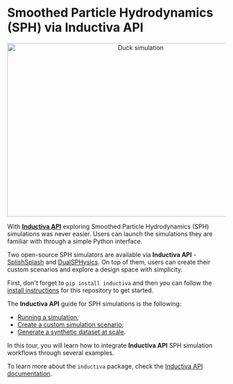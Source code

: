 # Smoothed Particle Hydrodynamics (SPH) via Inductiva API

<div align="center">
<img src="/assets/duck.gif" width=600 height=400 alt="Duck simulation">
</div>


With [**Inductiva API**](https://github.com/inductiva/inductiva/tree/main) exploring Smoothed Particle Hydrodynamics (SPH) simulations was never easier. Users can launch the simulations they are familiar with through a simple Python interface. 

Two open-source SPH simulators are available via **Inductiva API** - [SplishSplash](https://github.com/inductiva/inductiva/wiki/SPlisHSPlasH) and [DualSPHysics](https://github.com/inductiva/inductiva/wiki/DualSPHysics). On top of them, users can create their custom scenarios and explore a design space with simplicity.

First, don't forget to `pip install inductiva` and then you can follow the [install instructions](INSTALL.md) for this repository to get started.

The **Inductiva API** guide for SPH simulations is the following:
- [Running a simulation](SPH_SIMULATIONS.md#running-a-simulation);
- [Create a custom simulation scenario](FLUID_BLOCK.md);
- [Generate a synthetic dataset at scale](DATASET.md).

In this tour, you will learn how to integrate **Inductiva API**  SPH simulation workflows through several examples.

To learn more about the `inductiva` package, check the [Inductiva API documentation](https://github.com/inductiva/inductiva/wiki).
